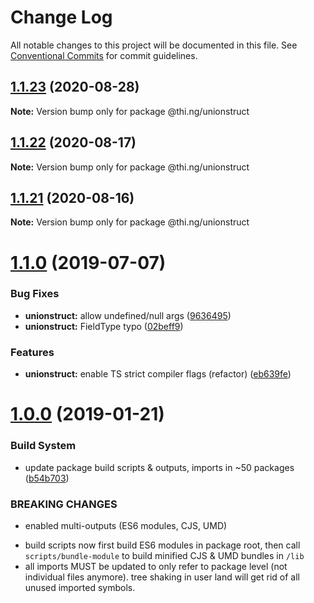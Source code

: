# Change Log

All notable changes to this project will be documented in this file.
See [Conventional Commits](https://conventionalcommits.org) for commit guidelines.

## [1.1.23](https://github.com/thi-ng/umbrella/compare/@thi.ng/unionstruct@1.1.22...@thi.ng/unionstruct@1.1.23) (2020-08-28)

**Note:** Version bump only for package @thi.ng/unionstruct





## [1.1.22](https://github.com/thi-ng/umbrella/compare/@thi.ng/unionstruct@1.1.21...@thi.ng/unionstruct@1.1.22) (2020-08-17)

**Note:** Version bump only for package @thi.ng/unionstruct





## [1.1.21](https://github.com/thi-ng/umbrella/compare/@thi.ng/unionstruct@1.1.20...@thi.ng/unionstruct@1.1.21) (2020-08-16)

**Note:** Version bump only for package @thi.ng/unionstruct





# [1.1.0](https://github.com/thi-ng/umbrella/compare/@thi.ng/unionstruct@1.0.6...@thi.ng/unionstruct@1.1.0) (2019-07-07)

### Bug Fixes

* **unionstruct:** allow undefined/null args ([9636495](https://github.com/thi-ng/umbrella/commit/9636495))
* **unionstruct:** FieldType typo ([02beff9](https://github.com/thi-ng/umbrella/commit/02beff9))

### Features

* **unionstruct:** enable TS strict compiler flags (refactor) ([eb639fe](https://github.com/thi-ng/umbrella/commit/eb639fe))

# [1.0.0](https://github.com/thi-ng/umbrella/compare/@thi.ng/unionstruct@0.1.19...@thi.ng/unionstruct@1.0.0) (2019-01-21)

### Build System

* update package build scripts & outputs, imports in ~50 packages ([b54b703](https://github.com/thi-ng/umbrella/commit/b54b703))

### BREAKING CHANGES

* enabled multi-outputs (ES6 modules, CJS, UMD)

- build scripts now first build ES6 modules in package root, then call
  `scripts/bundle-module` to build minified CJS & UMD bundles in `/lib`
- all imports MUST be updated to only refer to package level
  (not individual files anymore). tree shaking in user land will get rid of
  all unused imported symbols.
